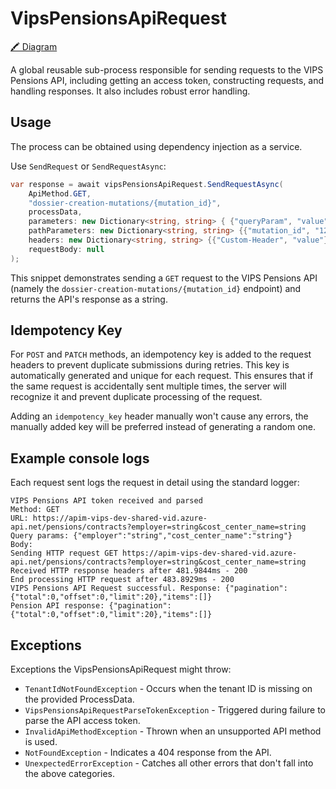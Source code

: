 ﻿# VipsPensionsApiRequest
[🖍 Diagram](diagram)

A global reusable sub-process responsible for sending requests to the VIPS Pensions API, including getting an access token, constructing requests, and handling responses. It also includes robust error handling.

## Usage
The process can be obtained using dependency injection as a service.

Use `SendRequest` or `SendRequestAsync`:

```csharp
var response = await vipsPensionsApiRequest.SendRequestAsync(
    ApiMethod.GET, 
    "dossier-creation-mutations/{mutation_id}", 
    processData, 
    parameters: new Dictionary<string, string> { {"queryParam", "value"} },
    pathParameters: new Dictionary<string, string> {{"mutation_id", "12345"}},
    headers: new Dictionary<string, string> {{"Custom-Header", "value"}},
    requestBody: null
);
```

This snippet demonstrates sending a `GET` request to the VIPS Pensions API (namely the `dossier-creation-mutations/{mutation_id}` endpoint) and returns the API's response as a string.

## Idempotency Key
For `POST` and `PATCH` methods, an idempotency key is added to the request headers to prevent duplicate submissions during retries. This key is automatically generated and unique for each request.
This ensures that if the same request is accidentally sent multiple times, the server will recognize it and prevent duplicate processing of the request.

Adding an `idempotency_key` header manually won't cause any errors, the manually added key will be preferred instead of generating a random one.

## Example console logs
Each request sent logs the request in detail using the standard logger:
```plaintext
VIPS Pensions API token received and parsed
Method: GET
URL: https://apim-vips-dev-shared-vid.azure-api.net/pensions/contracts?employer=string&cost_center_name=string
Query params: {"employer":"string","cost_center_name":"string"}
Body:
Sending HTTP request GET https://apim-vips-dev-shared-vid.azure-api.net/pensions/contracts?employer=string&cost_center_name=string
Received HTTP response headers after 481.9844ms - 200
End processing HTTP request after 483.8929ms - 200
VIPS Pensions API Request successful. Response: {"pagination":{"total":0,"offset":0,"limit":20},"items":[]}
Pension API response: {"pagination":{"total":0,"offset":0,"limit":20},"items":[]}
```


## Exceptions
 Exceptions the VipsPensionsApiRequest might throw:

- `TenantIdNotFoundException` - Occurs when the tenant ID is missing on the provided ProcessData.
- `VipsPensionsApiRequestParseTokenException` - Triggered during failure to parse the API access token.
- `InvalidApiMethodException` - Thrown when an unsupported API method is used.
- `NotFoundException` - Indicates a 404 response from the API.
- `UnexpectedErrorException` - Catches all other errors that don't fall into the above categories.

 <!-- Links -->
 [diagram]: https://confluence.visma.com/pages/viewpage.action?spaceKey=VII&title=Global+Reusable+Sub-Processes+for+Execution+Models#GlobalReusableSubProcessesforExecutionModels-ChangePhaseOrOutcome